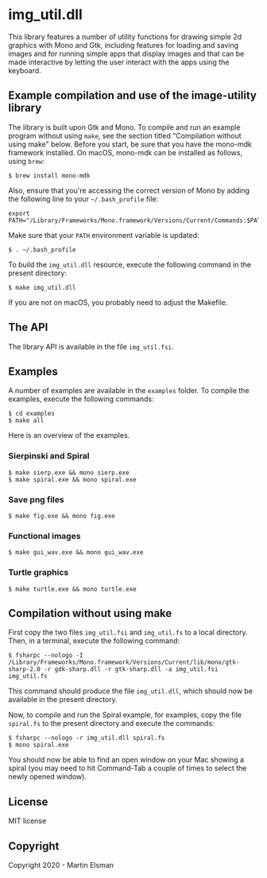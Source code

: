 # img_util.dll

This library features a number of utility functions for drawing simple
2d graphics with Mono and Gtk, including features for loading and
saving images and for running simple apps that display images and that
can be made interactive by letting the user interact with the apps
using the keyboard.

## Example compilation and use of the image-utility library

The library is built upon Gtk and Mono. To compile and run an example
program without using `make`, see the section titled "Compilation
without using make" below. Before you start, be sure that you have the
mono-mdk framework installed. On macOS, mono-mdk can be installed as
follows, using `brew`:

    $ brew install mono-mdk

Also, ensure that you're accessing the correct version of Mono by
adding the following line to your `~/.bash_profile` file:

    export PATH="/Library/Frameworks/Mono.framework/Versions/Current/Commands:$PATH"

Make sure that your `PATH` environment variable is updated:

    $ . ~/.bash_profile

To build the `img_util.dll` resource, execute the following command
in the present directory:

    $ make img_util.dll

If you are not on macOS, you probably need to adjust the Makefile.

## The API

The library API is available in the file `img_util.fsi`.

## Examples

A number of examples are available in the `examples` folder. To
compile the examples, execute the following commands:

    $ cd examples
	$ make all

Here is an overview of the examples.

### Sierpinski and Spiral

    $ make sierp.exe && mono sierp.exe
    $ make spiral.exe && mono spiral.exe

### Save png files

    $ make fig.exe && mono fig.exe

### Functional images

    $ make gui_wav.exe && mono gui_wav.exe

### Turtle graphics

    $ make turtle.exe && mono turtle.exe

## Compilation without using make

First copy the two files `img_util.fsi` and `img_util.fs` to a local
directory. Then, in a terminal, execute the following command:

    $ fsharpc --nologo -I /Library/Frameworks/Mono.framework/Versions/Current/lib/mono/gtk-sharp-2.0 -r gdk-sharp.dll -r gtk-sharp.dll -a img_util.fsi img_util.fs

This command should produce the file `img_util.dll`, which should now
be available in the present directory.

Now, to compile and run the Spiral example, for examples, copy the
file `spiral.fs` to the present directory and execute the commands:

    $ fsharpc --nologo -r img_util.dll spiral.fs
    $ mono spiral.exe

You should now be able to find an open window on your Mac showing a
spiral (you may need to hit Command-Tab a couple of times to select
the newly opened window).

## License

MIT license

## Copyright

Copyright 2020 - Martin Elsman
